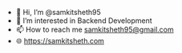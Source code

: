 - 👋 Hi, I’m @samkitsheth95
- 👀 I’m interested in Backend Development
- 📫 How to reach me samkitsheth95@gmail.com
- 🌐 https://samkitsheth.com
<!---
samkitsheth95/samkitsheth95 is a ✨ special ✨ repository because its `README.md` (this file) appears on your GitHub profile.
You can click the Preview link to take a look at your changes.
--->
